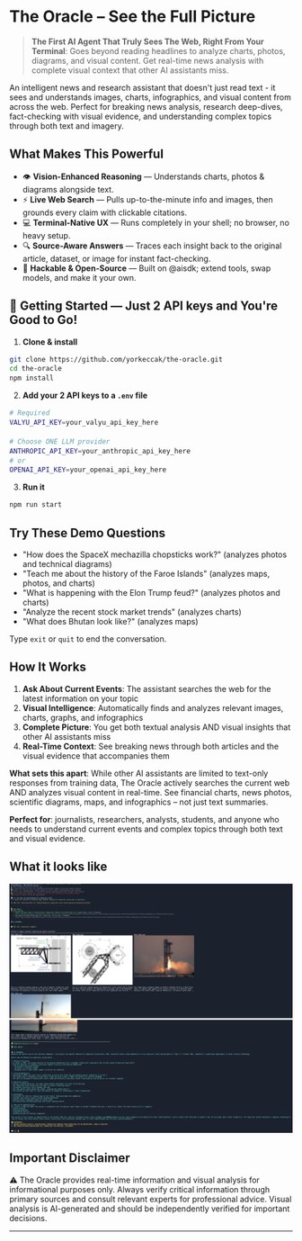 # The Oracle – See the Full Picture

> **The First AI Agent That Truly Sees The Web, Right From Your Terminal**: Goes beyond reading headlines to analyze charts, photos, diagrams, and visual content. Get real-time news analysis with complete visual context that other AI assistants miss.

An intelligent news and research assistant that doesn't just read text - it sees and understands images, charts, infographics, and visual content from across the web. Perfect for breaking news analysis, research deep-dives, fact-checking with visual evidence, and understanding complex topics through both text and imagery.

## What Makes This Powerful

- 👁️ **Vision-Enhanced Reasoning** — Understands charts, photos & diagrams alongside text.
- ⚡ **Live Web Search** — Pulls up-to-the-minute info and images, then grounds every claim with clickable citations.
- 💻 **Terminal-Native UX** — Runs completely in your shell; no browser, no heavy setup.
- 🔍 **Source-Aware Answers** — Traces each insight back to the original article, dataset, or image for instant fact-checking.
- 🔧 **Hackable & Open-Source** — Built on @aisdk; extend tools, swap models, and make it your own.

## 🚀 Getting Started — Just **2 API keys** and You're Good to Go!

1. **Clone & install**

```bash
git clone https://github.com/yorkeccak/the-oracle.git
cd the-oracle
npm install
```

2. **Add your 2 API keys to a `.env` file**

```bash
# Required
VALYU_API_KEY=your_valyu_api_key_here

# Choose ONE LLM provider
ANTHROPIC_API_KEY=your_anthropic_api_key_here
# or
OPENAI_API_KEY=your_openai_api_key_here
```

3. **Run it**

```bash
npm run start
```

## Try These Demo Questions

- "How does the SpaceX mechazilla chopsticks work?" (analyzes photos and technical diagrams)
- "Teach me about the history of the Faroe Islands" (analyzes maps, photos, and charts)
- "What is happening with the Elon Trump feud?" (analyzes photos and charts)
- "Analyze the recent stock market trends" (analyzes charts)
- "What does Bhutan look like?" (analyzes maps)

Type `exit` or `quit` to end the conversation.

## How It Works

1. **Ask About Current Events**: The assistant searches the web for the latest information on your topic
2. **Visual Intelligence**: Automatically finds and analyzes relevant images, charts, graphs, and infographics
3. **Complete Picture**: You get both textual analysis AND visual insights that other AI assistants miss
4. **Real-Time Context**: See breaking news through both articles and the visual evidence that accompanies them

**What sets this apart**: While other AI assistants are limited to text-only responses from training data, The Oracle actively searches the current web AND analyzes visual content in real-time. See financial charts, news photos, scientific diagrams, maps, and infographics – not just text summaries.

**Perfect for**: journalists, researchers, analysts, students, and anyone who needs to understand current events and complex topics through both text and visual evidence.

## What it looks like

![Demo Screenshot 1](assets/demo1.png)
![Demo Screenshot 2](assets/demo2.png)


## Important Disclaimer

⚠️ The Oracle provides real-time information and visual analysis for informational purposes only. Always verify critical information through primary sources and consult relevant experts for professional advice. Visual analysis is AI-generated and should be independently verified for important decisions.

---
